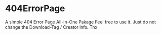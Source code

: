 # 404ErrorPage
A simple 404 Error Page All-In-One Pakage
Feel free to use it. Just do not change the Download-Tag / Creator Info. Thx
